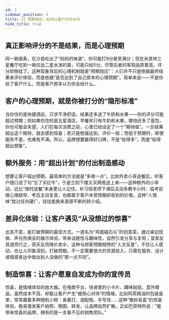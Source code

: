```yaml
---
id: 3
sidebar_position: 3
title: 33 预期效应：如何让客户为你尖叫
hide_title: true
---
```


## 真正影响评分的不是结果，而是心理预期
同一碗面条，在沙县吃出了“妈妈的味道”，你可能打9分甚至满分；但在米其林三星餐厅吃到一碗仅达二星水准的面，可能只给5分。尽管后者的客观品质更高，评分却倒挂了。这种现象背后的心理机制就是“预期效应”：人们并不只是依据最终结果来评价体验，而是依据“是否达到了自己原本的心理预期”。简单来说——不是你给了客户什么，而是客户原本以为你会给什么。

## 客户的心理预期，就是你被打分的“隐形标准”
当你住的是快捷酒店，只求干净舒适，结果还多送了牛奶和水果——你的评分可能超过预期；但如果你住的是五星酒店，早餐却只有牛奶和水果，哪怕还多了面包，你也可能会失望。人们在每次消费之前，心里已经设定了一个“期待值”。一旦结果超出这个期待，就会感到惊喜；若只是勉强达到，评价一般；而低于预期时，即使服务不差，也难免不满。所以，品牌想要赢得好口碑，不是“给得多”，而是“给得超出想象”。

## 额外服务：用“超出计划”的付出制造感动
想要让客户超出预期，最简单的方法就是“多做一点”。比如外卖小哥送餐后，听客户随口说了句“忘了买红牛”，于是立刻下楼又买两瓶送上来——这种额外的小举动，远比“按时送餐”本身更让人记住。补习班老师下课后主动多教半小时、临考前做心理疏导、考后主动复盘，也都属于客户未曾预期却收到的价值，这种“人情味”胜过任何硬广，往往能换来源源不断的转介绍。

## 差异化体验：让客户遇见“从没想过的惊喜”
出其不意，是打破预期的最佳方式。一道名为“鸡蛋碰石头”的创意菜，通过桌边现做、声光热俱全的展示体验，带来话题性与趣味性，自然引发分享与复购；宜家反其道而行之，雨天反而降价卖伞，这种与顾客预期相悖的“人文反差”，不仅让人感动，也让人印象深刻。打破预期，不一定需要很大的资源投入，只需在服务、设计或情感表达中做出别人没做的“那一点不同”。

## 制造惊喜：让客户愿意自发成为你的宣传员
惊喜，是情绪体验的放大器。在电商平台，快递里的小卡片、趣味贴纸、意外赠品，虽然成本不高，却能让客户产生“被用心对待”的情绪。比如阿芙精油的包装盒里，常常藏着多种随机小物：香薰灯、调配瓶、手写信……这种“像拆盲盒”的惊喜体验，极易激发客户拍照、晒图、转发，让品牌自然扩散。正如巴菲特所说：“能带来惊喜的品牌，拥有的是一支看不见的销售团队。”